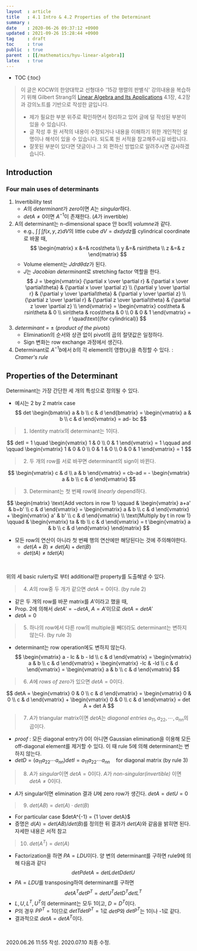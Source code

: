```yaml
---
layout  : article
title   : 4.1 Intro & 4.2 Properties of the Determinant
summary : 
date    : 2020-06-26 09:37:12 +0900
updated : 2021-09-26 15:28:44 +0900
tag     : draft
toc     : true
public  : true
parent  : [[/mathematics/hyu-linear-algebra]]
latex   : true
---
```

* TOC
{:toc}

> 이 글은 KOCW의 한양대학교 선형대수 '15강 행렬의 판별식' 강의내용을 복습하기 위해 Gilbert Strang의 [Linear Algebra and Its Applications](https://books.google.co.kr/books?id=8QVdcRJyL2oC) 4.1장, 4.2장과 강의노트를 기반으로 작성한 글입니다.
>
> * 제가 필요한 부분 위주로 확인하면서 정리하고 있어 글에 덜 작성된 부분이 있을 수 있습니다.
> * 글 작성 후 원 서적의 내용이 수정되거나 내용을 이해하기 위한 개인적인 설명이나 해석이 있을 수 있습니다. 되도록 원 서적을 참고해주시길 바랍니다.
> * 잘못된 부분이 있다면 댓글이나 그 외 편하신 방법으로 알려주시면 감사하겠습니다.

## Introduction

### Four main uses of determinants

1. Invertibility test
   * $A$의 *determinant*가 *zero*이면 $A$는 *singular*하다.
   * $det A \ne 0$이면 $A^{-1}$이 존재한다. ($A$가 invertible)
2. A의 determinant는 n-dimensional space 안 box의 *volumne*과 같다.
   * e.g., $\int\!\!\int\!\!\int f(x,y,z)dV$의 little cube $dV = dxdydz$를 cylindrical coordinate로 바꿀 때,
   $$
   \begin{matrix}
   x &=& rcos\theta \\
   y &=& rsin\theta \\
   z &=& z
   \end{matrix}
   $$
   * Volume element는 $Jdrd\theta dz$가 된다.
   * $J$는 *Jacobian determinant*로 stretching factor 역할을 한다.
   $$
   J =
   \begin{vmatrix}
      {\partial x \over \partial r} & {\partial x \over \partial\theta} & {\partial x \over \partial z} \\
      {\partial y \over \partial r} & {\partial y \over \partial\theta} & {\partial y \over \partial z} \\
      {\partial z \over \partial r} & {\partial z \over \partial\theta} & {\partial z \over \partial z} \\
   \end{vmatrix} =
   \begin{vmatrix}
       cos\theta & rsin\theta & 0 \\
       sin\theta & rcos\theta & 0 \\
       0 & 0 & 1
   \end{vmatrix}
   = r \quad\text{(for cylindrical)}
   $$
3. *determinant* $=$ $\pm$ (*product of the pivots*)
   * Elimination의 순서와 상관 없이 pivot의 곱의 절댓값은 일정하다.
   * Sign 변화는 row exchange 과정에서 생긴다.
4. Determinant로 $A^{-1}b$에서 $b$의 각 element의 영향($x_i$)을 측정할 수 있다. : *Cramer's rule*

## Properties of the Determinant

Determinant는 가장 간단한 세 개의 특성으로 정의될 수 있다.

* 예시는 2 by 2 matrix case
  $$
  det
  \begin{bmatrix}
    a & b \\
    c & d
  \end{bmatrix} =
  \begin{vmatrix}
    a & b \\
    c & d
  \end{vmatrix} =
  ad- bc
  $$

>1. Identity matrix의 determinant는 1이다.

  $$
  detI = 1 \quad
  \begin{vmatrix}
    1 & 0 \\
    0 & 1
  \end{vmatrix}
  = 1 \qquad and \qquad
  \begin{vmatrix}
    1 & 0 & 0 \\
    0 & 1 & 0 \\
    0 & 0 & 1
  \end{vmatrix} = 1
  $$

>2. 두 개의 row를 서로 바꾸면 determinant의 sign이 바뀐다.

  $$
  \begin{vmatrix}
    c & d \\
    a & b
  \end{vmatrix}
  = cb-ad = -
  \begin{vmatrix}
    a & b \\
    c & d
  \end{vmatrix}
  $$

>3. Determinant는 첫 번째 row에 *linearly* depend하다.

  $$
  \begin{matrix}
  \text{Add vectors in row 1} \qquad &
  \begin{vmatrix}
    a+a' & b+b' \\
    c & d
  \end{vmatrix} =
  \begin{vmatrix}
    a & b \\
    c & d
  \end{vmatrix} +
  \begin{vmatrix}
    a' & b' \\
    c & d
  \end{vmatrix}
  \\
  \text{Multiply by t in row 1} \qquad &
  \begin{vmatrix}
    ta & tb \\
    c & d
  \end{vmatrix} = t
  \begin{vmatrix}
    a & b \\
    c & d
  \end{vmatrix}
  \end{matrix}
  $$

* 모든 row의 연산이 아니라 첫 번째 행의 연산에만 해당된다는 것에 주의해야한다.
    * $det(A+B) \ne det(A)+det(B)$
    * $det(tA) \ne tdet(A)$

<br>

위의 세 basic rulerty로 부터 additional한 property를 도출해낼 수 있다.

>4. $A$의 row중 두 개가 같으면 $detA = 0$이다. (by rule 2)
>
* 같은 두 개의 row를 바꾼 matrix를 $A'$이라고 했을 때,
* Prop. 2에 의해서 $det A' = -det A$, $A=A'$이므로 $detA = detA'$
* $detA=0$

>5. 하나의 row에서 다른 row의 multiple을 빼더라도 determinant는 변하지 않는다. (by rule 3)
>
* determinant는 row operation에도 변하지 않는다.
   $$
   \begin{vmatrix}
      a - lc & b - ld \\
      c & d
   \end{vmatrix} =
   \begin{vmatrix}
      a & b \\
      c & d
   \end{vmatrix} +
   \begin{vmatrix}
      -lc & -ld \\
      c & d
   \end{vmatrix} =
   \begin{vmatrix}
      a & b \\
      c & d
   \end{vmatrix}
   $$

>6. $A$에 *rows of zero*가 있으면 $detA=0$이다.

  $$
  detA =
  \begin{vmatrix}
    0 & 0 \\
    c & d
  \end{vmatrix} =
  \begin{vmatrix}
    0 & 0 \\
    c & d
  \end{vmatrix} +
  \begin{vmatrix}
    0 & 0 \\
    c & d
  \end{vmatrix} =
  det A + det A
  $$

>7. $A$가 triangular matrix이면 $detA$는 *diagonal entries* $a_{11}, a_{22}, \cdots, a_{nn}$의 곱이다.

* *proof* : 모든 diagonal entry가 0이 아니면 Gaussian elimination을 이용해 모든 off-diagonal element를 제거할 수 있다. 이 때 rule 5에 의해 determinant는 변하지 않는다.
* $detD = (a_{11}a_{22} \cdots a_{nn}) detI = a_{11}a_{22} \cdots a_{nn} \quad \text{for diagonal matrix}$ (by rule 3)

>8. $A$가 *singular*이면 $detA = 0$이다. $A$가 *non-singular(invertible)* 이면 $detA \ne 0$이다.

* $A$가 singular이면 elimination 결과 $U$에 zero row가 생긴다. $detA = detU = 0$

>9. $det(AB) = det(A) \cdot det(B)$

* For particular case $detA^{-1} = {1 \over detA}$
* 증명은 $d(A) = det(AB) / det(B)$를 정의한 뒤 결과가 $det(A)$와 같음을 밝히면 된다. 자세한 내용은 서적 참고

>10. $det(A^T) = det(A)$

* Factorization을 하면 $PA=LDU$이다. 양 변의 determinant를 구하면 rule9에 의해 다음과 같다
  $$ detPdetA = detLdetDdetU $$
* $PA = LDU$를 transposing하여 determinant를 구하면
  $$ detA^TdetP^T = detU^TdetD^TdetL^T $$
* $L, U, L^T, U^T$의 determinant는 모두 1이고, $D=D^T$이다.
* $P$의 경우 $PP^T=1$이므로 $detTdetP^T = 1$로 $detP$와 $detP^T$는 1이나 -1로 같다.
* 결과적으로 $detA = detA^T$이다.

<br>

2020.06.26 11:55 작성. 2020.07.10 최종 수정.
